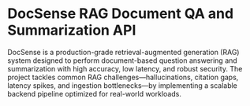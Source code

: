 # DocSense RAG Document QA and Summarization API
DocSense is a production-grade retrieval-augmented generation (RAG) system designed to perform document-based question answering and summarization with high accuracy, low latency, and robust security. The project tackles common RAG challenges—hallucinations, citation gaps, latency spikes, and ingestion bottlenecks—by implementing a scalable backend pipeline optimized for real-world workloads.
